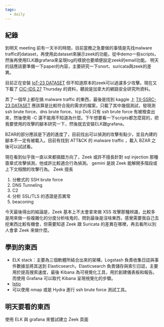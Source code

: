 ```yaml
---
tags:
  - daily
---
```

## 紀錄
到明天 meeting 前有一天半的時間，目前當務之急要做的事情是先找malware traffic的dataset，再使用此dataset來展示zeek的功能，從中demo一些scripts，然後再使用ELK跟grafana來呈現log的樣貌也要順便設定zeek的email功能。
明天的話應該要準備一下paper的內容，主要研究一下snort、suricata與zeek的差異。

目前正在安裝 [IoT-23 DATASET](https://www.stratosphereips.org/datasets-iot23?utm_source=chatgpt.com) 但不知道原本的zeek可以過濾多少攻擊。現在又下載了 [CIC-IDS 27](http://cicresearch.ca/CICDataset/CIC-IDS-2017/Dataset/CIC-IDS-2017/) Thursday 的資料，聽說是加拿大的網路安全研究所資料。

弄了一個早上都在搞 malware traffic 的東西，最後是找到 kaggle 上 [TII-SSRC-23 DATASET](https://www.kaggle.com/datasets/daniaherzalla/tii-ssrc-23?resource=download) 應該算是比較符合我的需求的檔案，只載了其中幾個測試，發現測ssh brute force、dns brute force、tcp DoS 只有 ssh brute force 有被檢查出來，然後使用 -C 還不能用不知道為什麼。下午想要看一下scripts都怎麼寫的，把我要使用的攻擊的腳本研究一下，然後就去安裝ELK跟grafana。

BZAR的部分應該是下週的進度了，目前找出可以偵測的攻擊有點少，並且內建的腳本不一定有被載入。目前有找到 ATT&CK 的 malware traffic ，載入 BZAR 之後可以試試看。

現在看到似乎我一直以來都搞錯方向了，Zeek 或許不擅長針對 sql injection 那種簽章式攻擊偵測，他或許比較適合行為偵測。
gemini 是說 Zeek 能解開多階段或上下文相關的攻擊行為。
Zeek 擅長
1. 分散式的 SSH brute force
2. DNS Tunneling
3. C2
4. 分析 SSL/TLS 的憑證是否異常
5. beaconing

今天最後得出的結論是，Zeek 基本上不太會拿來做 XSS 攻擊那種辨識，比較多是用來做一些複雜化的分度分析啥鬼的，問到最後是沒啥東西，感覺需要我自己去挖東西比較有機會，但需要知道 Zeek 跟 Suricata 的差異在哪裡，再去看所以別人會拿 Zeek 來做什麼。
## 學到的東西
- ELK stack：主要為三個軟體所結合出來的架構，Logstash 負責收集日誌與事件數據並將其送到 Elasticsearch，Elasticsearch 負責儲存與索引日誌，主要用於提高搜索速度，最後 Kibana 為可視覺化工具，用於創建儀表板和報告。而使用 Grafana 可以取代 Kibana 呈現視覺化的步驟。
- [Istio](https://ithelp.ithome.com.tw/users/20139235/ironman/5594?page=3)
- 可以使用 nmap 或是 Hydra 進行 ssh brute force 測試工具。
## 明天要看的東西
使用 ELK 與 grafana 來嘗試建立 Zeek 頁面
